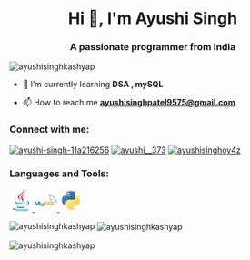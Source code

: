 <h1 align="center">Hi 👋, I'm Ayushi Singh</h1>
<h3 align="center">A passionate programmer from India</h3>

<p align="left"> <img src="https://komarev.com/ghpvc/?username=ayushisinghkashyap&label=Profile%20views&color=0e75b6&style=flat" alt="ayushisinghkashyap" /> </p>

- 🌱 I’m currently learning **DSA , mySQL**

- 📫 How to reach me **ayushisinghpatel9575@gmail.com**

<h3 align="left">Connect with me:</h3>
<p align="left">
<a href="https://linkedin.com/in/ayushi-singh-11a216256" target="blank"><img align="center" src="https://raw.githubusercontent.com/rahuldkjain/github-profile-readme-generator/master/src/images/icons/Social/linked-in-alt.svg" alt="ayushi-singh-11a216256" height="30" width="40" /></a>
<a href="https://instagram.com/ayushi__373" target="blank"><img align="center" src="https://raw.githubusercontent.com/rahuldkjain/github-profile-readme-generator/master/src/images/icons/Social/instagram.svg" alt="ayushi__373" height="30" width="40" /></a>
<a href="https://auth.geeksforgeeks.org/user/ayushisinghoy4z" target="blank"><img align="center" src="https://raw.githubusercontent.com/rahuldkjain/github-profile-readme-generator/master/src/images/icons/Social/geeks-for-geeks.svg" alt="ayushisinghoy4z" height="30" width="40" /></a>
</p>

<h3 align="left">Languages and Tools:</h3>
<p align="left"> <a href="https://www.java.com" target="_blank" rel="noreferrer"> <img src="https://raw.githubusercontent.com/devicons/devicon/master/icons/java/java-original.svg" alt="java" width="40" height="40"/> </a> <a href="https://www.mysql.com/" target="_blank" rel="noreferrer"> <img src="https://raw.githubusercontent.com/devicons/devicon/master/icons/mysql/mysql-original-wordmark.svg" alt="mysql" width="40" height="40"/> </a> <a href="https://www.python.org" target="_blank" rel="noreferrer"> <img src="https://raw.githubusercontent.com/devicons/devicon/master/icons/python/python-original.svg" alt="python" width="40" height="40"/> </a> </p>

<p><img align="left" src="https://github-readme-stats.vercel.app/api/top-langs?username=ayushisinghkashyap&show_icons=true&locale=en&layout=compact" alt="ayushisinghkashyap" /></p>

<p>&nbsp;<img align="center" src="https://github-readme-stats.vercel.app/api?username=ayushisinghkashyap&show_icons=true&locale=en" alt="ayushisinghkashyap" /></p>

<p><img align="center" src="https://github-readme-streak-stats.herokuapp.com/?user=ayushisinghkashyap&" alt="ayushisinghkashyap" /></p>

